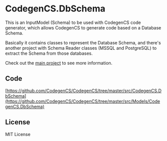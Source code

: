 # CodegenCS.DbSchema

This is an InputModel (Schema) to be used with CodegenCS code generator, which allows CodegenCS to generate code based on a Database Schema. 

Basically it contains classes to represent the Database Schema, and there's another project with Schema Reader classes (MSSQL and PostgreSQL) to extract the Schema from those databases. 

Check out the [main project](https://github.com/CodegenCS/CodegenCS) to see more information.

## Code
[https://github.com/CodegenCS/CodegenCS/tree/master/src/CodegenCS.DbSchema](https://github.com/CodegenCS/CodegenCS/tree/master/src/Models/CodegenCS.DbSchema)

## License
MIT License
